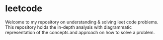 # leetcode
Welcome to my repository on understanding &amp; solving leet code problems. This repository holds the in-depth analysis with diagrammatic representation of the concepts and approach on how to solve a problem.
